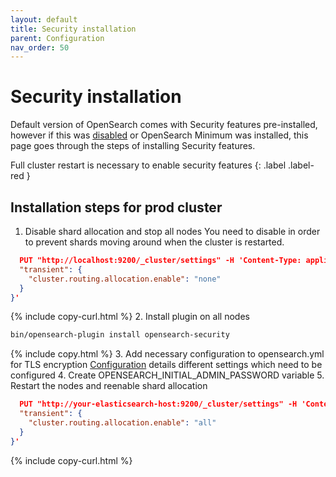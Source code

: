 ```yaml
---
layout: default
title: Security installation
parent: Configuration
nav_order: 50
---
```


# Security installation

Default version of OpenSearch comes with Security features pre-installed, however if this was [disabled]({{site.url}}{{site.baseurl}}/security/configuration/disable/) or OpenSearch Minimum was installed, this page goes through the steps of installing Security features.

Full cluster restart is necessary to enable security features
{: .label .label-red }

## Installation steps for prod cluster

1. Disable shard allocation and stop all nodes
  You need to disable in order to prevent shards moving around when the cluster is restarted.
```json
  PUT "http://localhost:9200/_cluster/settings" -H 'Content-Type: application/json' -d '{
  "transient": {
    "cluster.routing.allocation.enable": "none"
  }
}'
```
{% include copy-curl.html %}
2. Install plugin on all nodes
```bash
bin/opensearch-plugin install opensearch-security
```
{% include copy.html %}
3. Add necessary configuration to opensearch.yml for TLS encryption
[Configuration]({{site.url}}{{site.baseurl}}/[security/configuration/disable/](/install-and-configure/configuring-opensearch/security-settings/)) details different settings which need to be configured
4. Create OPENSEARCH_INITIAL_ADMIN_PASSWORD variable
5. Restart the nodes and reenable shard allocation
```json
  PUT "http://your-elasticsearch-host:9200/_cluster/settings" -H 'Content-Type: application/json' -d '{
  "transient": {
    "cluster.routing.allocation.enable": "all"
  }
}'
```
{% include copy-curl.html %}
